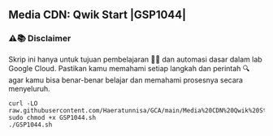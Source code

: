 **Media CDN: Qwik Start |GSP1044|**
-
### ⚠️📚 Disclaimer

Skrip ini hanya untuk tujuan pembelajaran 🧑‍🎓 dan automasi dasar dalam lab Google Cloud. Pastikan kamu memahami setiap langkah dan perintah 🔍 agar kamu bisa benar-benar belajar dan memahami prosesnya secara menyeluruh.
```
curl -LO raw.githubusercontent.com/Haeratunnisa/GCA/main/Media%20CDN%20Qwik%20Start/GSP1044.sh
sudo chmod +x GSP1044.sh
./GSP1044.sh
